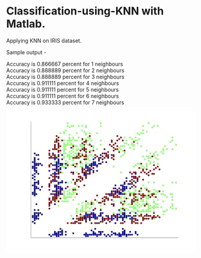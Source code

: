 # Classification-using-KNN with Matlab.

Applying KNN on IRIS dataset. 


Sample output - 

Accuracy is 0.866667 percent for 1 neighbours  
Accuracy is 0.888889 percent for 2 neighbours  
Accuracy is 0.888889 percent for 3 neighbours  
Accuracy is 0.911111 percent for 4 neighbours  
Accuracy is 0.911111 percent for 5 neighbours  
Accuracy is 0.911111 percent for 6 neighbours  
Accuracy is 0.933333 percent for 7 neighbours  

![alt text](https://github.com/harshkn/Classification-using-KNN/blob/master/data-train.jpg "Training data set")




